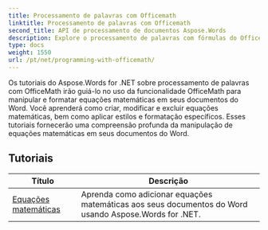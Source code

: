 ```yaml
---
title: Processamento de palavras com Officemath
linktitle: Processamento de palavras com Officemath
second_title: API de processamento de documentos Aspose.Words
description: Explore o processamento de palavras com fórmulas do Office Math no Aspose.Words for .NET. Tutoriais passo a passo e exemplos de código para criar, editar e formatar equações matemáticas em documentos do Word.
type: docs
weight: 1550
url: /pt/net/programming-with-officemath/
---
```

Os tutoriais do Aspose.Words for .NET sobre processamento de palavras com OfficeMath irão guiá-lo no uso da funcionalidade OfficeMath para manipular e formatar equações matemáticas em seus documentos do Word. Você aprenderá como criar, modificar e excluir equações matemáticas, bem como aplicar estilos e formatação específicos. Esses tutoriais fornecerão uma compreensão profunda da manipulação de equações matemáticas em seus documentos do Word.

 ## Tutoriais
| Título | Descrição |
| --- | --- |
| [Equações matemáticas](./math-equations/) | Aprenda como adicionar equações matemáticas aos seus documentos do Word usando Aspose.Words for .NET. |